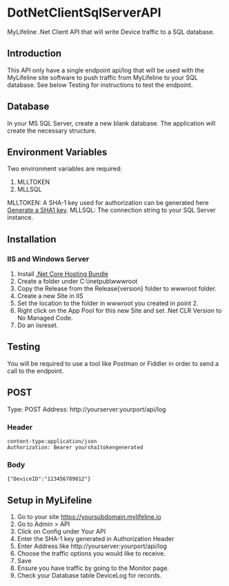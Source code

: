 # DotNetClientSqlServerAPI
MyLifeline .Net Client API that will write Device traffic to a SQL database.

## Introduction
This API only have a single endpoint api/log that will be used with the MyLifeline site software to push traffic from MyLifeline to your SQL database. See below Testing for instructions to test the endpoint.

## Database
In your MS SQL Server, create a new blank database. The application will create the necessary structure.

## Environment Variables
Two environment variables are required:
1. MLLTOKEN
2. MLLSQL

MLLTOKEN: A SHA-1 key used for authorization can be generated here [Generate a SHA1 key](https://passwordsgenerator.net/sha1-hash-generator/).
MLLSQL: The connection string to your SQL Server instance.

## Installation

### IIS and Windows Server

1. Install [.Net Core Hosting Bundle](https://www.microsoft.com/net/permalink/dotnetcore-current-windows-runtime-bundle-installer)
2. Create a folder under C:\inetpub\wwwroot
3. Copy the Release from the Release\{version} folder to wwwroot folder.
4. Create a new Site in IIS
5. Set the location to the folder in wwwroot you created in point 2.
6. Right click on the App Pool for this new Site and set .Net CLR Version to No Managed Code.
7. Do an iisreset.

## Testing
You will be required to use a tool like Postman or Fiddler in order to send a call to the endpoint.

## POST
Type: POST
Address: http://yourserver:yourport/api/log

### Header
```
content-type:application/json
Authorization: Bearer yoursha1tokengenerated
```
### Body
```
{"DeviceID":"123456789012"}
```

## Setup in MyLifeline

1. Go to your site https://yoursubdomain.mylifeline.io
2. Go to Admin > API
3. Click on Config under Your API
4. Enter the SHA-1 key generated in Authorization Header
5. Enter Address like http://yourserver:yourport/api/log
6. Choose the traffic options you would like to receive.
7. Save
8. Ensure you have traffic by going to the Monitor page.
9. Check your Database table DeviceLog for records.

